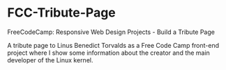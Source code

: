 # FCC-Tribute-Page

FreeCodeCamp: Responsive Web Design Projects - Build a Tribute Page

A tribute page to  Linus Benedict Torvalds as a Free Code Camp front-end project where I show some information about the creator and the main developer of the Linux kernel.


